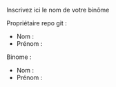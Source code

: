 Inscrivez ici le nom de votre binôme 

Propriétaire repo git :
- Nom : 
- Prénom :

Binome :
- Nom :
- Prénom :